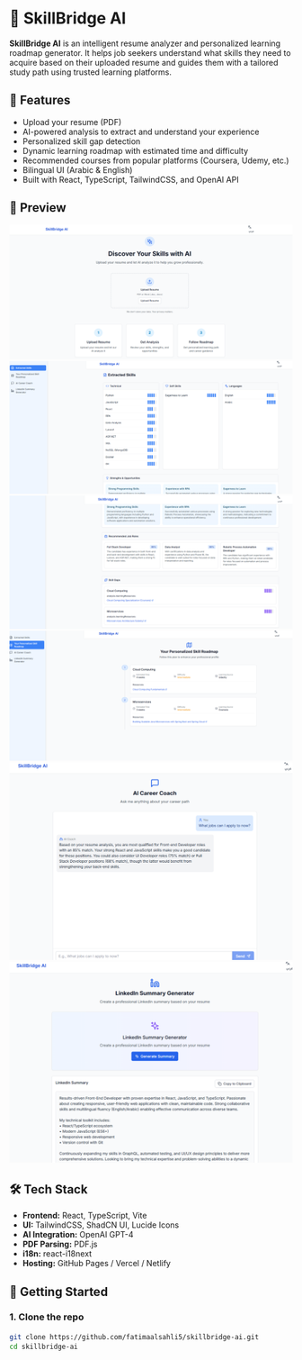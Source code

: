 # 🧠 SkillBridge AI

**SkillBridge AI** is an intelligent resume analyzer and personalized learning roadmap generator. It helps job seekers understand what skills they need to acquire based on their uploaded resume and guides them with a tailored study path using trusted learning platforms.

## 🚀 Features

- Upload your resume (PDF)
- AI-powered analysis to extract and understand your experience
- Personalized skill gap detection
- Dynamic learning roadmap with estimated time and difficulty
- Recommended courses from popular platforms (Coursera, Udemy, etc.)
- Bilingual UI (Arabic & English)
- Built with React, TypeScript, TailwindCSS, and OpenAI API

## 📸 Preview

![SkillBridge AI Screenshot](preview/SkillBridge_AI_preview1.png)
![SkillBridge AI Screenshot](preview/SkillBridge_AI_preview2.png)
![SkillBridge AI Screenshot](preview/SkillBridge_AI_preview3.png)
![SkillBridge AI Screenshot](preview/SkillBridge_AI_preview4.png)
![SkillBridge AI Screenshot](preview/SkillBridge_AI_preview5.png)
![SkillBridge AI Screenshot](preview/SkillBridge_AI_preview6.png)

## 🛠️ Tech Stack

- **Frontend:** React, TypeScript, Vite
- **UI:** TailwindCSS, ShadCN UI, Lucide Icons
- **AI Integration:** OpenAI GPT-4
- **PDF Parsing:** PDF.js
- **i18n:** react-i18next
- **Hosting:** GitHub Pages / Vercel / Netlify

## 🧪 Getting Started

### 1. Clone the repo

```bash
git clone https://github.com/fatimaalsahli5/skillbridge-ai.git
cd skillbridge-ai
